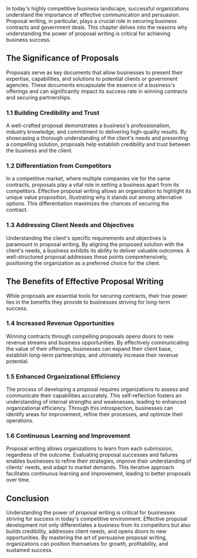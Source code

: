 
In today's highly competitive business landscape, successful organizations understand the importance of effective communication and persuasion. Proposal writing, in particular, plays a crucial role in securing business contracts and government deals. This chapter delves into the reasons why understanding the power of proposal writing is critical for achieving business success.

The Significance of Proposals
-----------------------------

Proposals serve as key documents that allow businesses to present their expertise, capabilities, and solutions to potential clients or government agencies. These documents encapsulate the essence of a business's offerings and can significantly impact its success rate in winning contracts and securing partnerships.

### 1.1 Building Credibility and Trust

A well-crafted proposal demonstrates a business's professionalism, industry knowledge, and commitment to delivering high-quality results. By showcasing a thorough understanding of the client's needs and presenting a compelling solution, proposals help establish credibility and trust between the business and the client.

### 1.2 Differentiation from Competitors

In a competitive market, where multiple companies vie for the same contracts, proposals play a vital role in setting a business apart from its competitors. Effective proposal writing allows an organization to highlight its unique value proposition, illustrating why it stands out among alternative options. This differentiation maximizes the chances of securing the contract.

### 1.3 Addressing Client Needs and Objectives

Understanding the client's specific requirements and objectives is paramount in proposal writing. By aligning the proposed solution with the client's needs, a business exhibits its ability to deliver valuable outcomes. A well-structured proposal addresses these points comprehensively, positioning the organization as a preferred choice for the client.

The Benefits of Effective Proposal Writing
------------------------------------------

While proposals are essential tools for securing contracts, their true power lies in the benefits they provide to businesses striving for long-term success.

### 1.4 Increased Revenue Opportunities

Winning contracts through compelling proposals opens doors to new revenue streams and business opportunities. By effectively communicating the value of their offerings, businesses can expand their client base, establish long-term partnerships, and ultimately increase their revenue potential.

### 1.5 Enhanced Organizational Efficiency

The process of developing a proposal requires organizations to assess and communicate their capabilities accurately. This self-reflection fosters an understanding of internal strengths and weaknesses, leading to enhanced organizational efficiency. Through this introspection, businesses can identify areas for improvement, refine their processes, and optimize their operations.

### 1.6 Continuous Learning and Improvement

Proposal writing allows organizations to learn from each submission, regardless of the outcome. Evaluating proposal successes and failures enables businesses to refine their strategies, improve their understanding of clients' needs, and adapt to market demands. This iterative approach facilitates continuous learning and improvement, leading to better proposals over time.

Conclusion
----------

Understanding the power of proposal writing is critical for businesses striving for success in today's competitive environment. Effective proposal development not only differentiates a business from its competitors but also builds credibility, addresses client needs, and opens doors to new opportunities. By mastering the art of persuasive proposal writing, organizations can position themselves for growth, profitability, and sustained success.
